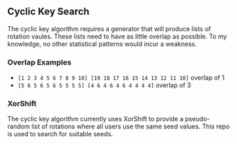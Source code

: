 ## Cyclic Key Search
The cyclic key algorithm requires a generator that will produce lists of rotation vaules. These lists need to have as little overlap as possible. To my knowledge, no other statistical patterns would incur a weakness.

### Overlap Examples
* `[1 2 3 4 5 6 7 8 9 10] [19 18 17 16 15 14 13 12 11 10]` overlap of 1
* `[5 6 5 6 5 6 5 5 5 5] [4 6 4 6 4 6 4 4 4 4]` overlap of 3

### XorShift
The cyclic key algorithm currently uses XorShift to provide a pseudo-random list of rotations where all users use the same seed values. This repo is used to search for suitable seeds.